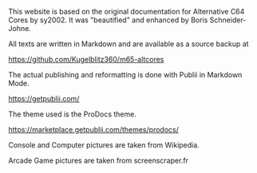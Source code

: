 This website is based on the original documentation for Alternative C64 Cores by sy2002. It was "beautified" and enhanced by Boris Schneider-Johne.

All texts are written in Markdown and are available as a source backup at

https://github.com/Kugelblitz360/m65-altcores

The actual publishing and reformatting is done with Publii in Markdown Mode.

https://getpublii.com/

The theme used is the ProDocs theme.

https://marketplace.getpublii.com/themes/prodocs/

Console and Computer pictures are taken from Wikipedia.

Arcade Game pictures are taken from screenscraper.fr

